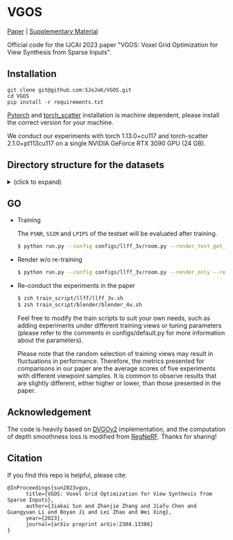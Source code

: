 # VGOS

[Paper](https://arxiv.org/abs/2304.13386) | [Supplementary Material](https://drive.google.com/file/d/1UtD0FRv9y0qusWXjP97995XWqgT4NpfV/view?usp=share_link)

Official code for the IJCAI 2023 paper "VGOS: Voxel Grid Optimization for View Synthesis from Sparse Inputs".

## Installation

```
git clone git@github.com:SJoJoK/VGOS.git
cd VGOS
pip install -r requirements.txt
```

[Pytorch](https://pytorch.org/) and [torch_scatter](https://github.com/rusty1s/pytorch_scatter) installation is machine dependent, please install the correct version for your machine. 

We conduct our experiments with torch 1.13.0+cu117 and torch-scatter 2.1.0+pt113cu117 on a single NVIDIA GeForce RTX 3090 GPU (24 GB).


## Directory structure for the datasets

<details>
  <summary> (click to expand) </summary>
    
    data
    ├── nerf_synthetic     # Link: https://drive.google.com/drive/folders/128yBriW1IG_3NJ5Rp7APSTZsJqdJdfc1
    │   └── [chair|drums|ficus|hotdog|lego|materials|mic|ship]
    │       ├── [train|val|test]
    │       │   └── r_*.png
    │       └── transforms_[train|val|test].json
    │
    └── nerf_llff_data     # Link: https://drive.google.com/drive/folders/14boI-o5hGO9srnWaaogTU5_ji7wkX2S7
        └── [fern|flower|fortress|horns|leaves|orchids|room|trex]
            ├── poses_bounds.npy
            └── [images_2|images_4]

</details>

## GO

- Training

  The `PSNR`, `SSIM` and `LPIPS` of the testset will be evaluated after training.

  ```zsh
  $ python run.py --config configs/llff_3v/room.py --render_test_get_metric
  ```

- Render w/o re-training

  ```zsh
  $ python run.py --config configs/llff_3v/room.py --render_only --render_video
  ```
- Re-conduct the experiments in the paper

  ```zsh
  $ zsh train_script/llff/llff_3v.sh
  $ zsh train_script/blender/blender_4v.sh
  ```

  Feel free to modify the train scripts to suit your own needs, such as adding experiments under different training views or tuning parameters (please refer to the comments in configs/default.py for more information about the parameters).
  
  Please note that the random selection of training views may result in fluctuations in performance. Therefore, the metrics presented for comparisons in our paper are the average scores of five experiments with different viewpoint samples. It is common to observe results that are slightly different, either higher or lower, than those presented in the paper.
## Acknowledgement

The code is heavily based on [DVGOv2](https://github.com/sunset1995/DirectVoxGO) implementation, and the computation of depth smoothness loss is modified from [RegNeRF](https://github.com/google-research/google-research/tree/master/regnerf). Thanks for sharing!
## Citation 

If you find this repo is helpful, please cite:

```
@InProceedings{sun2023vgos,
      title={VGOS: Voxel Grid Optimization for View Synthesis from Sparse Inputs}, 
      author={Jiakai Sun and Zhanjie Zhang and Jiafu Chen and Guangyuan Li and Boyan Ji and Lei Zhao and Wei Xing},
      year={2023},
      journal={arXiv preprint arXiv:2304.13386}
}
```
